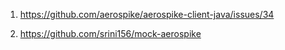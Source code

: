 1) https://github.com/aerospike/aerospike-client-java/issues/34

2) https://github.com/srini156/mock-aerospike


